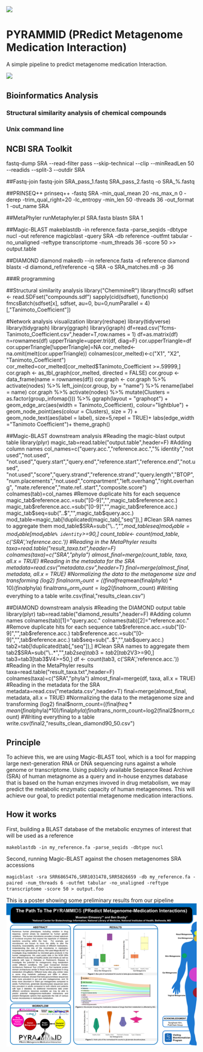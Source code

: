 <img src="./Logo.png">

# PYRAMMID (PRedict Metagenome Medication Interaction)

A simple pipeline to predict metagenome medication Interaction.

<img src="./workflow.png">

## Bioinformatics Analysis

### Structural similarity analysis of chemical compounds


### Unix command line

## NCBI SRA Toolkit
fastq-dump SRA --read-filter pass --skip-technical --clip --minReadLen 50 --readids --split-3 --outdir SRA

##Fastq-join
fastq-join SRA_pass_1.fastq SRA_pass_2.fastq -o SRA_%.fastq

##PRINSEQ++
prinseq++ -fastq SRA -min_qual_mean 20 -ns_max_n 0 -derep -trim_qual_right=20 -lc_entropy -min_len 50 -threads 36 -out_format 1 -out_name SRA

##MetaPhyler
runMetaphyler.pl SRA.fasta blastn SRA 1

##Magic-BLAST
makeblastdb -in reference.fasta -parse_seqids -dbtype nucl -out reference
magicblast -query SRA  -db reference -outfmt tabular -no_unaligned -reftype transcriptome -num_threads 36 -score 50 >> output.table

##DIAMOND
diamond makedb --in reference.fasta -d reference
diamond blastx -d diamond_ref/reference -q SRA -o SRA_matches.m8 -p 36

###R programming

##Structural similarity analysis
library("ChemmineR")
library(fmcsR)
sdfset <- read.SDFset("compounds.sdf")
sapply(cid(sdfset), function(x) fmcsBatch(sdfset[x], sdfset, au=0, bu=0,numParallel = 4)[,"Tanimoto_Coefficient"]) 

#Network analysis visualization
library(reshape)
library(tidyverse)
library(tidygraph)
library(ggraph)
library(igraph)
df=read.csv("fcms-Tanimoto_Coefficient.csv",header=T,row.names = 1)
df=as.matrix(df)
n=rownames(df)
upperTriangle=upper.tri(df, diag=F)
cor.upperTriangle=df
cor.upperTriangle[!upperTriangle]=NA
cor_melted<-na.omit(melt(cor.upperTriangle))
colnames(cor_melted)<-c("X1", "X2", "Tanimoto_Coefficient")
cor_melted=cor_melted[cor_melted$Tanimoto_Coefficient >=.59999,]
cor.graph <- as_tbl_graph(cor_melted, directed = FALSE)
cor.group <- data_frame(name = rownames(df))
cor.graph <- cor.graph %>%
   activate(nodes) %>%
   left_join(cor.group, by = "name") %>%
   rename(label = name)
cor.graph %>%
   activate(nodes) %>%
   mutate(Clusters = as.factor(group_infomap())) %>% 
   ggraph(layout = "graphopt") + 
   geom_edge_arc(aes(width = Tanimoto_Coefficient), colour="lightblue") +
   geom_node_point(aes(colour = Clusters), size = 7) +
   geom_node_text(aes(label = label), size=5,repel = TRUE)+
   labs(edge_width ="Tanimoto Coefficient")+
   theme_graph()

##Magic-BLAST downstream analysis
#Reading the magic-blast output table
library(plyr)
magic_tab=read.table("output.table",header=F)
#Adding column names
col_names=c("query.acc.","reference.acc.","% identity","not used","not.used",
        "not.used","query.start","query.end","reference.start","reference.end","not.used",
            "not.used","score","query.strand","reference.strand","query.length","BTOP",
            "num.placements","not.used","compartment","left.overhang","right.overhang",
            "mate.reference","mate.ref..start","composite.score")
colnames(tab)=col_names
#Remove duplicate hits for each sequence
magic_tab$reference.acc.=sub("[0-9]","",magic_tab$reference.acc.)
magic_tab$reference.acc.=sub("[0-9]","",magic_tab$reference.acc.)
magic_tab$seq=sub("..$","",magic_tab$query.acc.)
mod_table=magic_tab[!duplicated(magic_tab[,"seq"]),]
#Clean SRA names to aggregate them
mod_table$SRA=sub("\\..*","",mod_table$seq)
mod_table=mod_table[mod_table$`% identity`>=90,]
count_table<- count(mod_table, c('SRA','reference.acc.'))
#Reading in the MetaPhyler results
taxa=read.table("result_taxa.txt",header=F)
colnames(taxa)=c("SRA","phyla")
almost_final=merge(count_table, taxa, all.x = TRUE)
#Reading in the metadata for the SRA
metadata=read.csv("metadata.csv",header=T)
final=merge(almost_final, metadata, all.x = TRUE)
#Normalizing the data to the metagenome size and transforming (log2)
final$norm_count=((final$freq*mean(final$phyla)*10)/final$phyla)
final$trans_norm_count=log2(final$norm_count)
#Writing everything to a table
write.csv(final,"results_clean.csv")

##DIAMOND downstream analysis
#Reading the DIAMOND output table
library(plyr)
tab=read.table("diamond_results",header=F)
#Adding column names
colnames(tab)[1]="query.acc."
colnames(tab)[2]="reference.acc."
#Remove duplicate hits for each sequence
tab$reference.acc.=sub("[0-9]","",tab$reference.acc.)
tab$reference.acc.=sub("[0-9]","",tab$reference.acc.)
tab$seq=sub("..$","",tab$query.acc.)
tab2=tab[!duplicated(tab[,"seq"]),]
#Clean SRA names to aggregate them
tab2$SRA=sub("\\..*","",tab2$seq)
tab3=tab2[tab2$V3>=90,]
tab3=tab3[tab3$V4>=50,]
df <- count(tab3, c('SRA','reference.acc.'))
#Reading in the MetaPhyler results
taxa=read.table("result_taxa.txt",header=F)
colnames(taxa)=c("SRA","phyla")
almost_final=merge(df, taxa, all.x = TRUE)
#Reading in the metadata for the SRA
metadata=read.csv("metadata.csv",header=T)
final=merge(almost_final, metadata, all.x = TRUE)
#Normalizing the data to the metagenome size and transforming (log2)
final$norm_count=((final$freq*mean(final$phyla)*10)/final$phyla)
final$trans_norm_count=log2(final2$norm_count)
#Writing everything to a table
write.csv(final2,"results_clean_diamond90_50.csv")




## Principle

To achieve this, we are using Magic-BLAST tool, which is a tool for mapping large next-generation RNA or DNA sequencing runs against a whole genome or transcriptome. Using publicly available Sequence Read Archive (SRA) of human metagnome as a query and in-house enzymes database that is based on the human enzymes invoved in drug metabolism, we may predict the metabolic enzymatic capacity of human metagenomes. This will achieve our goal, to predict potential metagenome medication interactions.


## How it works

First, building a BLAST database of the metabolic enzymes of interest that will be used as a reference
```
makeblastdb -in my_reference.fa -parse_seqids -dbtype nucl
```
Second, running Magic-BLAST against the chosen metagenomes SRA accessions
```
magicblast -sra SRR6865476,SRR1031478,SRR5826659 -db my_reference.fa -paired -num_threads 6 -outfmt tabular -no_unaligned -reftype transcriptome -score 50 > output.foo
```

This is a poster showing some preliminary results from our pipeline
<img src="./pyrammid_final.png">
